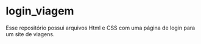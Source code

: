 # login_viagem
Esse repositório possui arquivos Html e CSS com uma página de login para um site de viagens.
